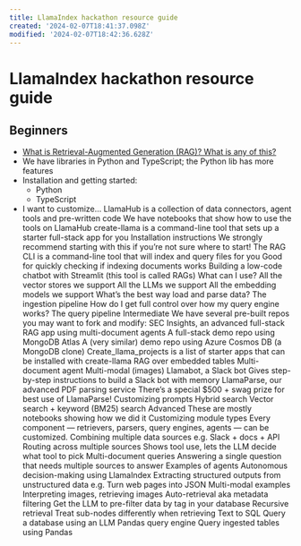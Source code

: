 ```yaml
---
title: LlamaIndex hackathon resource guide
created: '2024-02-07T18:41:37.098Z'
modified: '2024-02-07T18:42:36.628Z'
---
```


# LlamaIndex hackathon resource guide

## Beginners

- [What is Retrieval-Augmented Generation (RAG)? What is any of this?](https://docs.llamaindex.ai/en/stable/getting_started/concepts.html)
- We have libraries in Python and TypeScript; the Python lib has more features
- Installation and getting started:
  - Python
  - TypeScript
- I want to customize…
LlamaHub is a collection of data connectors, agent tools and pre-written code
We have notebooks that show how to use the tools on LlamaHub
create-llama is a command-line tool that sets up a starter full-stack app for you
Installation instructions
We strongly recommend starting with this if you’re not sure where to start!
The RAG CLI is a command-line tool that will index and query files for you
Good for quickly checking if indexing documents works
Building a low-code chatbot with Streamlit (this tool is called RAGs)
What can I use?
All the vector stores we support
All the LLMs we support
All the embedding models we support
What’s the best way load and parse data?
The ingestion pipeline
How do I get full control over how my query engine works?
The query pipeline
Intermediate
We have several pre-built repos you may want to fork and modify:
SEC Insights, an advanced full-stack RAG app using multi-document agents
A full-stack demo repo using MongoDB Atlas
A (very similar) demo repo using Azure Cosmos DB (a MongoDB clone)
Create_llama_projects is a list of starter apps that can be installed with create-llama
RAG over embedded tables
Multi-document agent
Multi-modal (images)
Llamabot, a Slack bot
Gives step-by-step instructions to build a Slack bot with memory
LlamaParse, our advanced PDF parsing service
There’s a special $500 + swag prize for best use of LlamaParse!
Customizing prompts
Hybrid search
Vector search + keyword (BM25) search
Advanced
These are mostly notebooks showing how we did it
Customizing module types
Every component — retrievers, parsers, query engines, agents — can be customized.
Combining multiple data sources
e.g. Slack + docs + API
Routing across multiple sources
Shows tool use, lets the LLM decide what tool to pick
Multi-document queries
Answering a single question that needs multiple sources to answer
Examples of agents
Autonomous decision-making using LlamaIndex
Extracting structured outputs from unstructured data
e.g. Turn web pages into JSON
Multi-modal examples
Interpreting images, retrieving images
Auto-retrieval aka metadata filtering
Get the LLM to pre-filter data by tag in your database
Recursive retrieval
Treat sub-nodes differently when retrieving
Text to SQL
Query a database using an LLM
Pandas query engine
Query ingested tables using Pandas
